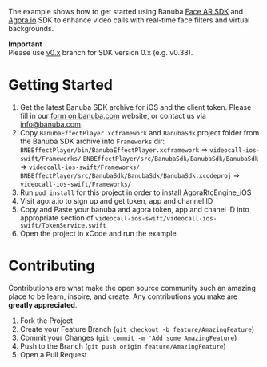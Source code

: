 The example shows how to get started using Banuba [Face AR SDK](https://docs.banuba.com/face-ar-sdk-v1/ios/ios_getting_started) and [Agora.io](https://www.agora.io/en/) SDK to enhance video calls with real-time face filters and virtual backgrounds.  
  
**Important**  
Please use [v0.x](../../tree/v0.x) branch for SDK version 0.x (e.g. v0.38).  
  
# Getting Started

1. Get the latest Banuba SDK archive for iOS and the client token. Please fill in our [form on banuba.com](https://www.banuba.com/face-filters-sdk) website, or contact us via [info@banuba.com](mailto:info@banuba.com).
2. Copy `BanubaEffectPlayer.xcframework` and `BanubaSdk` project folder from the Banuba SDK archive into `Frameworks` dir:
    `BNBEffectPlayer/bin/BanubaEffectPlayer.xcframework` => `videocall-ios-swift/Frameworks/`
    `BNBEffectPlayer/src/BanubaSdk/BanubaSdk/BanubaSdk` => `videocall-ios-swift/Frameworks/`
    `BNBEffectPlayer/src/BanubaSdk/BanubaSdk/BanubaSdk.xcodeproj` => `videocall-ios-swift/Frameworks/`
3. Run `pod install` for this project in order to install AgoraRtcEngine_iOS
4. Visit agora.io to sign up and get token, app and channel ID
5. Copy and Paste your banuba and agora token, app and chanel ID into appropriate section of `videocall-ios-swift/videocall-ios-swift/TokenService.swift`
6. Open the project in xCode and run the example.

# Contributing

Contributions are what make the open source community such an amazing place to be learn, inspire, and create. Any contributions you make are **greatly appreciated**.

1. Fork the Project
2. Create your Feature Branch (`git checkout -b feature/AmazingFeature`)
3. Commit your Changes (`git commit -m 'Add some AmazingFeature`)
4. Push to the Branch (`git push origin feature/AmazingFeature`)
5. Open a Pull Request

